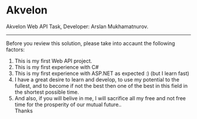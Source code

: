 # Akvelon
Akvelon Web API Task,
Developer: Arslan Mukhamatnurov.

---
Before you review this solution, please take into accaunt the following factors:
1. This is my first Web API project.
2. This is my first experience with C#
3. This is my first experience with ASP.NET as expected :) (but I learn fast)
4. I have a great desire to learn and develop, to use my potential to the fullest, and to become if not the best then one of the best in this field in the shortest possible time.
5. And also, if you will belive in me, I will sacrifice all my free and not free time for the prosperity of our mutual future..   
Thanks
